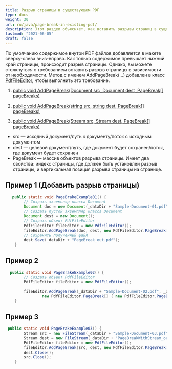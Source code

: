 ```yaml
---
title: Разрыв страницы в существующем PDF
type: docs
weight: 30
url: ru/java/page-break-in-existing-pdf/
description: Этот раздел объясняет, как вставить разрывы страниц в существующий PDF с использованием класса PdfFileEditor.
lastmod: "2021-06-05"
draft: false
---
```


По умолчанию содержимое внутри PDF файлов добавляется в макете сверху-слева вниз-вправо. Как только содержимое превышает нижний край страницы, происходит разрыв страницы. Однако, вы можете столкнуться с требованием вставить разрыв страницы в зависимости от необходимости. Метод с именем AddPageBreak(...) добавлен в класс [PdfFileEditor](https://reference.aspose.com/pdf/java/com.aspose.pdf.facades/PdfFileEditor), чтобы выполнить это требование.

1. [public void AddPageBreak(Document src, Document dest, PageBreak[] pageBreaks)](https://reference.aspose.com/pdf/java/com.aspose.pdf.facades/PdfFileEditor#addPageBreak-com.aspose.pdf.IDocument-com.aspose.pdf.IDocument-com.aspose.pdf.facades.PdfFileEditor.PageBreak:A-)

1. [public void AddPageBreak(string src, string dest, PageBreak[] pageBreaks)](https://reference.aspose.com/pdf/java/com.aspose.pdf.facades/PdfFileEditor#addPageBreak-java.lang.String-java.lang.String-com.aspose.pdf.facades.PdfFileEditor.PageBreak:A-)
1. [public void AddPageBreak(Stream src, Stream dest, PageBreak[] pageBreaks)](https://docs.oracle.com/javase/7/docs/api/java/io/InputStream.html?is-external=true)

- src — исходный документ/путь к документу/поток с исходным документом
- dest — целевой документ/путь, где документ будет сохранен/поток, где документ будет сохранен
- PageBreak — массив объектов разрыва страницы. Имеет два свойства: индекс страницы, где должен быть установлен разрыв страницы, и вертикальная позиция разрыва страницы на странице.

## Пример 1 (Добавить разрыв страницы)

```java
   public static void PageBrakeExample01() {
        // Создать экземпляр класса Document
        Document doc = new Document(_dataDir + "Sample-Document-01.pdf");
        // Создать пустой экземпляр класса Document
        Document dest = new Document();
        // Создать объект PdfFileEditor
        PdfFileEditor fileEditor = new PdfFileEditor();
        fileEditor.AddPageBreak(doc, dest, new PdfFileEditor.PageBreak[] { new PdfFileEditor.PageBreak(1, 450) });
        // Сохранить полученный файл
        dest.Save(_dataDir + "PageBreak_out.pdf");
    }
```


## Пример 2

```java
  public static void PageBrakeExample02() {
        // Создать объект PdfFileEditor
        PdfFileEditor fileEditor = new PdfFileEditor();

        fileEditor.AddPageBreak(_dataDir + "Sample-Document-02.pdf", _dataDir + "PageBreakWithDestPath_out.pdf",
                new PdfFileEditor.PageBreak[] { new PdfFileEditor.PageBreak(1, 450) });
    }
```

## Пример 3

```java
 public static void PageBrakeExample03() {
        Stream src = new FileStream(_dataDir + "Sample-Document-03.pdf", FileMode.Open, FileAccess.Read);
        Stream dest = new FileStream(_dataDir + "PageBreakWithStream_out.pdf", FileMode.Create, FileAccess.ReadWrite);
        PdfFileEditor fileEditor = new PdfFileEditor();
        fileEditor.AddPageBreak(src, dest, new PdfFileEditor.PageBreak[] { new PdfFileEditor.PageBreak(1, 450) });
        dest.Close();
        src.Close();
    }
```
